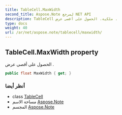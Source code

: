 ```yaml
---
title: TableCell.MaxWidth
second_title: Aspose.Note لمرجع NET API
description: TableCell ملكية. الحصول على أقصى عرض .
type: docs
weight: 40
url: /ar/net/aspose.note/tablecell/maxwidth/
---
```

## TableCell.MaxWidth property

الحصول على أقصى عرض .

```csharp
public float MaxWidth { get; }
```

### أنظر أيضا

* class [TableCell](../)
* مساحة الاسم [Aspose.Note](../../tablecell/)
* المجسم [Aspose.Note](../../../)


